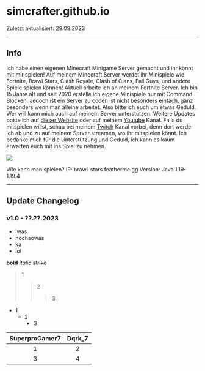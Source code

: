 # simcrafter.github.io
Zuletzt aktualisiert: 29.09.2023

___
## Info
Ich habe einen eigenen Minecraft Minigame Server gemacht und ihr könnt mit mir spielen! Auf meinem Minecraft Server werdet ihr Minispiele wie Fortnite, Brawl Stars, Clash Royale, Clash of Clans, Fall Guys, und andere Spiele spielen können! Aktuell arbeite ich an meinem Fortnite Server. Ich bin 15 Jahre alt und seit 2020 erstelle ich eigene Minispiele nur mit Command Blöcken. Jedoch ist ein Server zu coden ist nicht besonders einfach, ganz besonders wenn man alleine arbeitet. Also bitte ich euch um etwas Geduld. Wer will kann mich auch auf meinem Server unterstützen. Weitere Updates poste ich auf [dieser Website]() oder auf meinem [Youtube](https://youtube.com/@simcrafter) Kanal. Falls du mitspielen willst, schau bei meinem [Twitch](https://twitch.tv/simcrafter_) Kanal vorbei, denn dort werde ich ab und zu auf meinem Server streamen, wo ihr mitspielen könnt. Ich bedanke mich für die Unterstützung und Geduld, ich kann es kaum erwarten euch mit ins Spiel zu nehmen.

![](https://static-cdn.jtvnw.net/jtv_user_pictures/d901ad57-2915-4bf4-8a01-066dd310e27f-profile_image-70x70.png)

Wie kann man spielen?
IP: brawl-stars.feathermc.gg
Version: Java 1.19-1.19.4

___
## Update Changelog
### v1.0 - ??.??.2023
+ iwas
+ nochsowas
+ ka
+ lol



**bold**
*italic*
~~strike~~

>1
>>2
>>>3

+ 1
  + 2
    + 3    

|SuperproGamer7|Dqrk_7|
|:------------:|:----:|
|1|2|
|3|4|
